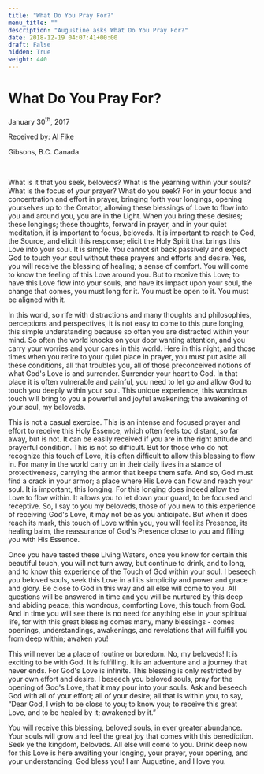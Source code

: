 ```yaml
---
title: "What Do You Pray For?"
menu_title: ""
description: "Augustine asks What Do You Pray For?"
date: 2018-12-19 04:07:41+00:00
draft: False
hidden: True
weight: 440
---
```

# What Do You Pray For?

January 30<sup>th</sup>, 2017

Received by: Al Fike

Gibsons, B.C. Canada

 

What is it that you seek, beloveds?  What is the yearning within your souls?
What is the focus of your prayer?  What do you seek?  For in your focus and concentration and effort in prayer, bringing forth your longings, opening yourselves up to the Creator, allowing these blessings of Love to flow into you and around you, you are in the Light.  When you bring these desires; these longings; these thoughts, forward in prayer, and in your quiet meditation, it is important to focus, beloveds.  It is important to reach to God, the Source, and elicit this response; elicit the Holy Spirit that brings this Love into your soul.  It is simple.  You cannot sit back passively and expect God to touch your soul without these prayers and efforts and desire.  Yes, you will receive the blessing of healing; a sense of comfort.  You will come to know the feeling of this Love around you.  But to receive this Love; to have this Love flow into your souls, and have its impact upon your soul, the change that comes, you must long for it.  You must be open to it.  You must be aligned with it.  

In this world, so rife with distractions and many thoughts and philosophies, perceptions and perspectives, it is not easy to come to this pure longing, this simple understanding because so often you are distracted within your mind.  So often the world knocks on your door wanting attention, and you carry your worries and your cares in this world.  Here in this night, and those times when you retire to your quiet place in prayer, you must put aside all these conditions, all that troubles you, all of those preconceived notions of what God's Love is and surrender.  Surrender your heart to God.  In that place it is often vulnerable and painful, you need to let go and allow God to touch you deeply within your soul.  This unique experience, this wondrous touch will bring to you a powerful and joyful awakening; the awakening of your soul, my beloveds.  

This is not a casual exercise.  This is an intense and focused prayer and effort to receive this Holy Essence, which often feels too distant, so far away, but is not. It can be easily received if you are in the right attitude and prayerful condition.  This is not so difficult.  But for those who do not recognize this touch of Love, it is often difficult to allow this blessing to flow in.  For many in the world carry on in their daily lives in a stance of protectiveness, carrying the armor that keeps them safe.  And so, God must find a crack in your armor; a place where His Love can flow and reach your soul.  It is important, this longing.  For this longing does indeed allow the Love to flow within. It allows you to let down your guard, to be focused and receptive.  So, I say to you my beloveds, those of you new to this experience of receiving God's Love, it may not be as you anticipate.  But when it does reach its mark, this touch of Love within you, you will feel its Presence, its healing balm, the reassurance of God's Presence close to you and filling you with His Essence.  

Once you have tasted these Living Waters, once you know for certain this beautiful touch, you will not turn away, but continue to drink, and to long, and to know this experience of the Touch of God within your soul.  I beseech you beloved souls, seek this Love in all its simplicity and power and grace and glory.  Be close to God in this way and all else will come to you.  All questions will be answered in time and you will be nurtured by this deep and abiding peace, this wondrous, comforting Love, this touch from God.  And in time you will see there is no need for anything else in your spiritual life, for with this great blessing comes many, many blessings - comes openings, understandings, awakenings, and revelations that will fulfill you from deep within; awaken you! 

This will never be a place of routine or boredom.  No, my beloveds!  It is exciting to be with God.  It is fulfilling.  It is an adventure and a journey that never ends.  For God's Love is infinite.  This blessing is only restricted by your own effort and desire.  I beseech you beloved souls, pray for the opening of God's Love, that it may pour into your souls.  Ask and beseech God with all of your effort; all of your desire; all that is within you, to say, “Dear God, I wish to be close to you; to know you; to receive this great Love, and to be healed by it; awakened by it.”  

You will receive this blessing, beloved souls, in ever greater abundance.  Your souls will grow and feel the great joy that comes with this benediction.  Seek ye the kingdom, beloveds.  All else will come to you.  Drink deep now for this Love is here awaiting your longing, your prayer, your opening, and your understanding.  God bless you!  I am Augustine, and I love you.